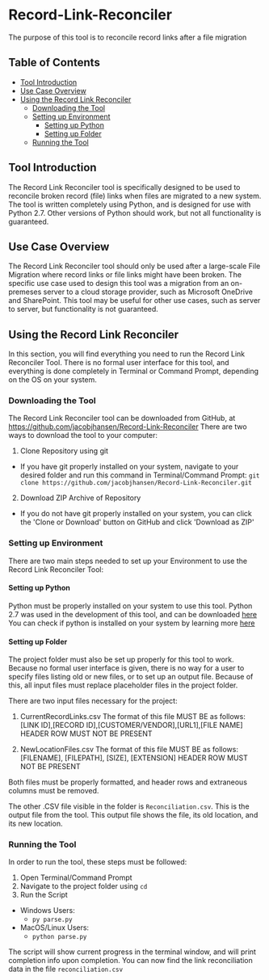 # Record-Link-Reconciler
The purpose of this tool is to reconcile record links after a file migration

## Table of Contents
* [Tool Introduction](#tool-introduction)
* [Use Case Overview](#use-case-overview)
* [Using the Record Link Reconciler](#using-the-record-link-reconciler)
  * [Downloading the Tool](#downloading-the-tool)
  * [Setting up Environment](#setting-up-environment)
    * [Setting up Python](#setting-up-python)
    * [Setting up Folder](#setting-up-folder)
  * [Running the Tool](#running-the-tool)

## Tool Introduction

The Record Link Reconciler tool is specifically designed to be used to reconcile broken record (file) links when files are migrated to a new system. The tool is written completely using Python, and is designed for use with Python 2.7. Other versions of Python should work, but not all functionality is guaranteed. 

## Use Case Overview

The Record Link Reconciler tool should only be used after a large-scale File Migration where record links or file links might have been broken. The specific use case used to design this tool was a migration from an on-premeses server to a cloud storage provider, such as Microsoft OneDrive and SharePoint. This tool may be useful for other use cases, such as server to server, but functionality is not guaranteed.

## Using the Record Link Reconciler

In this section, you will find everything you need to run the Record Link Reconciler Tool. There is no formal user interface for this tool, and everything is done completely in Terminal or Command Prompt, depending on the OS on your system. 

### Downloading the Tool

The Record Link Reconciler tool can be downloaded from GitHub, at https://github.com/jacobjhansen/Record-Link-Reconciler 
There are two ways to download the tool to your computer:

1. Clone Repository using git
  * If you have git properly installed on your system, navigate to your desired folder and run this command in Terminal/Command Prompt:
  `git clone https://github.com/jacobjhansen/Record-Link-Reconciler.git`
2. Download ZIP Archive of Repository
  * If you do not have git properly installed on your system, you can click the 'Clone or Download' button on GitHub and click 'Download as ZIP'

### Setting up Environment

There are two main steps needed to set up your Environment to use the Record Link Reconciler Tool:

#### Setting up Python

Python must be properly installed on your system to use this tool. Python 2.7 was used in the development of this tool, and can be downloaded [here](https://www.python.org/download/releases/2.7/)
You can check if python is installed on your system by learning more [here](https://www.wikihow.com/Check-Python-Version-on-PC-or-Mac)

#### Setting up Folder

The project folder must also be set up properly for this tool to work. Because no formal user interface is given, there is no way for a user to specify files listing old or new files, or to set up an output file. Because of this, all input files must replace placeholder files in the project folder. 

There are two input files necessary for the project:

1. CurrentRecordLinks.csv
The format of this file MUST BE as follows:
[LINK ID],[RECORD ID],[CUSTOMER/VENDOR],[URL1],[FILE NAME]
HEADER ROW MUST NOT BE PRESENT

2. NewLocationFiles.csv
The format of this file MUST BE as follows:
[FILENAME], [FILEPATH], [SIZE], [EXTENSION]
HEADER ROW MUST NOT BE PRESENT

Both files must be properly formatted, and header rows and extraneous columns must be removed. 

The other .CSV file visible in the folder is `Reconciliation.csv`. This is the output file from the tool. This output file shows the file, its old location, and its new location.

### Running the Tool

In order to run the tool, these steps must be followed:

1. Open Terminal/Command Prompt
2. Navigate to the project folder using `cd`
3. Run the Script
  * Windows Users:
    * `py parse.py`
  * MacOS/Linux Users:
    * `python parse.py`

The script will show current progress in the terminal window, and will print completion info upon completion. You can now find the link reconciliation data in the file `reconciliation.csv`